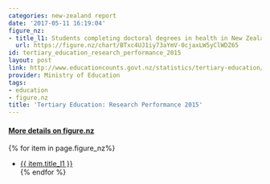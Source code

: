 ```yaml
---
categories: new-zealand report
date: '2017-05-11 16:19:04'
figure_nz:
- title_l1: Students completing doctoral degrees in health in New Zealand
  url: https://figure.nz/chart/BTxc4UJ1iy73aYmV-0cjaxLW5yClWDZ65
id: tertiary_education_research_performance_2015
layout: post
link: http://www.educationcounts.govt.nz/statistics/tertiary-education/research
provider: Ministry of Education
tags:
- education
- figure.nz
title: 'Tertiary Education: Research Performance 2015'
---
```


<h4><u> More details on figure.nz</u></h4>
{% for item in page.figure_nz%}
<ul class="post-list">
    <li><a href="{{ item.url }}">{{ item.title_l1 }}</a></li>
{% endfor %}
</ul>
